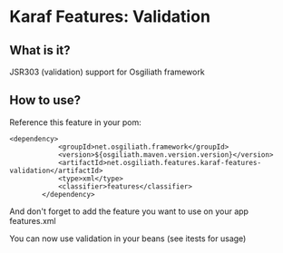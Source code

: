 # Karaf Features: Validation


## What is it?

JSR303 (validation) support for Osgiliath framework

## How to use?

Reference this feature in your pom:
```
<dependency>
			<groupId>net.osgiliath.framework</groupId>
			<version>${osgiliath.maven.version.version}</version>
			<artifactId>net.osgiliath.features.karaf-features-validation</artifactId>
			<type>xml</type>
			<classifier>features</classifier>
		</dependency>
```
And don't forget to add the feature you want to use on your app features.xml

You can now use validation in your beans (see itests for usage)  
